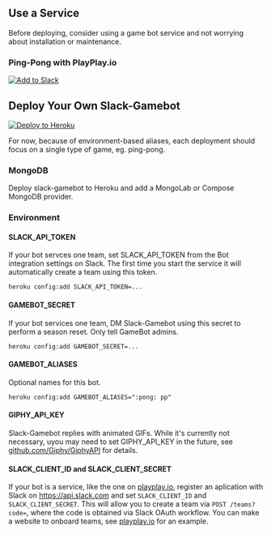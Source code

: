 ## Use a Service

Before deploying, consider using a game bot service and not worrying about installation or maintenance.

### Ping-Pong with PlayPlay.io

[![Add to Slack](https://platform.slack-edge.com/img/add_to_slack@2x.png)](http://playplay.io)

## Deploy Your Own Slack-Gamebot

[![Deploy to Heroku](https://www.herokucdn.com/deploy/button.png)](https://heroku.com/deploy?template=https://github.com/dblock/slack-gamebot)

For now, because of environment-based aliases, each deployment should focus on a single type of game, eg. ping-pong.

### MongoDB

Deploy slack-gamebot to Heroku and add a MongoLab or Compose MongoDB provider.

### Environment

#### SLACK_API_TOKEN

If your bot servces one team, set SLACK_API_TOKEN from the Bot integration settings on Slack. The first time you start the service it will automatically create a team using this token.

```
heroku config:add SLACK_API_TOKEN=...
```

#### GAMEBOT_SECRET

If your bot services one team, DM Slack-Gamebot using this secret to perform a season reset. Only tell GameBot admins.

```
heroku config:add GAMEBOT_SECRET=...
```

#### GAMEBOT_ALIASES

Optional names for this bot.

```
heroku config:add GAMEBOT_ALIASES=":pong: pp"
```

#### GIPHY_API_KEY

Slack-Gamebot replies with animated GIFs. While it's currently not necessary, uyou may need to set GIPHY_API_KEY in the future, see [github.com/Giphy/GiphyAPI](https://github.com/Giphy/GiphyAPI) for details.

#### SLACK_CLIENT_ID and SLACK_CLIENT_SECRET

If your bot is a service, like the one on [playplay.io](http://playplay.io), register an aplication with Slack on https://api.slack.com and set `SLACK_CLIENT_ID` and `SLACK_CLIENT_SECRET`. This will allow you to create a team via `POST /teams?code=`, where the code is obtained via Slack OAuth workflow. You can make a website to onboard teams, see [playplay.io](https://github.com/playplayio/playplay.io) for an example.
